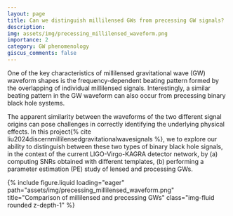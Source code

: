 ```yaml
---
layout: page
title: Can we distinguish millilensed GWs from precessing GW signals?
description: 
img: assets/img/precessing_millilensed_waveform.png
importance: 2
category: GW phenomenology
giscus_comments: false
---
```


One of the key characteristics of millilensed gravitational wave (GW) waveform shapes is the frequency-dependent beating pattern formed by the overlapping of individual millilensed signals. 
Interestingly, a similar beating pattern in the GW waveform can also occur from precessing binary black hole systems.

The apparent similarity between the waveforms of the two different signal origins can pose challenges in correctly identifying the underlying physical effects. 
In this project{% cite liu2024discernmillilensedgravitationalwavesignals %}, we to explore our ability to distinguish between these two types of binary black hole signals, in the context of the current LIGO-Virgo-KAGRA detector network, by (a) computing  SNRs obtained with different templates, (b) performing a parameter estimation (PE) study of lensed and processing GWs.

<div class="row">
    <div class="col-md mt-md-0">
        {% include figure.liquid loading="eager" path="assets/img/precessing_millilensed_waveform.png" title="Comparison of millilensed and precessing GWs" class="img-fluid rounded z-depth-1" %}
    </div>
</div>
